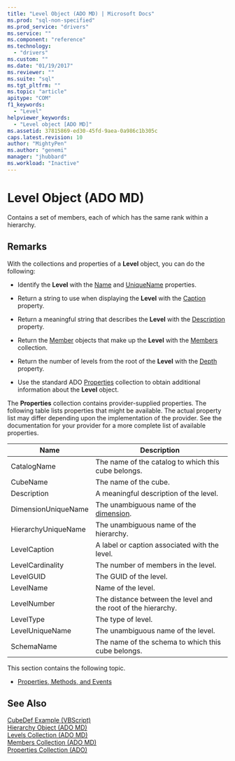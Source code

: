 ```yaml
---
title: "Level Object (ADO MD) | Microsoft Docs"
ms.prod: "sql-non-specified"
ms.prod_service: "drivers"
ms.service: ""
ms.component: "reference"
ms.technology:
  - "drivers"
ms.custom: ""
ms.date: "01/19/2017"
ms.reviewer: ""
ms.suite: "sql"
ms.tgt_pltfrm: ""
ms.topic: "article"
apitype: "COM"
f1_keywords: 
  - "Level"
helpviewer_keywords: 
  - "Level object [ADO MD]"
ms.assetid: 37815869-ed30-45fd-9aea-0a986c1b305c
caps.latest.revision: 10
author: "MightyPen"
ms.author: "genemi"
manager: "jhubbard"
ms.workload: "Inactive"
---
```

# Level Object (ADO MD)
Contains a set of members, each of which has the same rank within a hierarchy.  
  
## Remarks  
 With the collections and properties of a **Level** object, you can do the following:  
  
-   Identify the **Level** with the [Name](../../../ado/reference/ado-md-api/name-property-ado-md.md) and [UniqueName](../../../ado/reference/ado-md-api/uniquename-property-ado-md.md) properties.  
  
-   Return a string to use when displaying the **Level** with the [Caption](../../../ado/reference/ado-md-api/caption-property-ado-md.md) property.  
  
-   Return a meaningful string that describes the **Level** with the [Description](../../../ado/reference/ado-md-api/description-property-ado-md.md) property.  
  
-   Return the [Member](../../../ado/reference/ado-md-api/member-object-ado-md.md) objects that make up the **Level** with the [Members](../../../ado/reference/ado-md-api/members-collection-ado-md.md) collection.  
  
-   Return the number of levels from the root of the **Level** with the [Depth](../../../ado/reference/ado-md-api/depth-property-ado-md.md) property.  
  
-   Use the standard ADO [Properties](../../../ado/reference/ado-api/properties-collection-ado.md) collection to obtain additional information about the **Level** object.  
  
 The **Properties** collection contains provider-supplied properties. The following table lists properties that might be available. The actual property list may differ depending upon the implementation of the provider. See the documentation for your provider for a more complete list of available properties.  
  
|Name|Description|  
|----------|-----------------|  
|CatalogName|The name of the catalog to which this cube belongs.|  
|CubeName|The name of the cube.|  
|Description|A meaningful description of the level.|  
|DimensionUniqueName|The unambiguous name of the [dimension](../../../ado/reference/ado-md-api/dimension-object-ado-md.md).|  
|HierarchyUniqueName|The unambiguous name of the hierarchy.|  
|LevelCaption|A label or caption associated with the level.|  
|LevelCardinality|The number of members in the level.|  
|LevelGUID|The GUID of the level.|  
|LevelName|Name of the level.|  
|LevelNumber|The distance between the level and the root of the hierarchy.|  
|LevelType|The type of level.|  
|LevelUniqueName|The unambiguous name of the level.|  
|SchemaName|The name of the schema to which this cube belongs.|  
  
 This section contains the following topic.  
  
-   [Properties, Methods, and Events](../../../ado/reference/ado-md-api/level-object-properties-methods-and-events.md)  
  
## See Also  
 [CubeDef Example (VBScript)](../../../ado/reference/ado-md-api/cubedef-example-vbscript.md)   
 [Hierarchy Object (ADO MD)](../../../ado/reference/ado-md-api/hierarchy-object-ado-md.md)   
 [Levels Collection (ADO MD)](../../../ado/reference/ado-md-api/levels-collection-ado-md.md)   
 [Members Collection (ADO MD)](../../../ado/reference/ado-md-api/members-collection-ado-md.md)   
 [Properties Collection (ADO)](../../../ado/reference/ado-api/properties-collection-ado.md)
